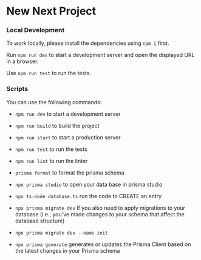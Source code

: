 # New Next Project

### Local Development

To work locally, please install the dependencies using `npm i` first.

Run `npm run dev` to start a development server and open the displayed URL in a browser.

Use `npm run test` to run the tests.

### Scripts

You can use the following commands:

- `npm run dev` to start a development server
- `npm run build` to build the project
- `npm run start` to start a production server
- `npm run test` to run the tests
- `npm run lint` to run the linter

- `prisma format` to format the prisma schema
- `npx prisma studio` to open your data base in prisma studio
- `npx ts-node database.ts` run the code to CREATE an entry
- `npx prisma migrate dev` If you also need to apply migrations to your database (i.e., you've made changes to your schema that affect the database structure)
- `npx prisma migrate dev --name init`
- `npx prisma generate` generates or updates the Prisma Client based on the latest changes in your Prisma schema
